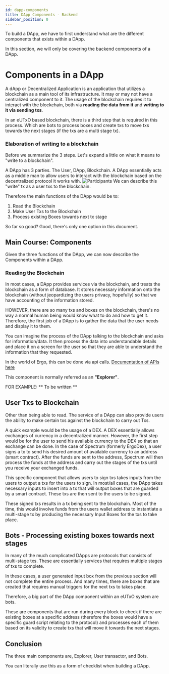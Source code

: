 ```yaml
---
id: dapp-components
title: DApp Components - Backend
sidebar_position: 0
---
```


To build a DApp, we have to first understand what are the different components that exists within a DApp.

In this section, we will only be covering the backend components of a DApp.

# Components in a DApp

A dApp or Decentralized Application is an application that utilizes a blockchain as a main tool of its infrastructure. It may or may not have a centralized component to it. The usage of the blockchain requires it to interact with the blockchain, both via **reading the data from it** and **writing to it via sending txs**.

In an eUTxO based blockchain, there is a third step that is required in this process. Which are bots to process boxes and create txs to move txs towards the next stages (if the txs are a multi stage tx).

### Elaboration of writing to a blockchain

Before we summarize the 3 steps. Let's expand a little on what it means to "write to a blockchain".

A DApp has 3 parties. The User, DApp, Blockchain.
A DApp essentially acts as a middle man to allow users to interact with the blockchain based on the decentralized protocol it works with.
![Participants](./assets/participants-in-dapp.png)
We can describe this "write" tx as a user txs to the blockchain.

Therefore the main functions of the DApp would be to:

1. Read the Blockchain
2. Make User Txs to the Blockchain
3. Process existing Boxes towards next tx stage

So far so good? Good, there's only one option in this document.

## Main Course: Components

Given the three functions of the DApp, we can now describe the Components within a DApp.

### **Reading the Blockchain**

In most cases, a DApp provides services via the blockchain, and treats the blockchain as a form of database. It stores necessary information onto the blockchain (without jeopardizing the users privacy, hopefully) so that we have accounting of the information stored.

HOWEVER, there are so many txs and boxes on the blockchain, there's no way a normal human being would know what to do and how to get it. Therefore, the first job of a DApp is to gather the data that the user needs and display it to them.

You can imagine the process of the DApp talking to the blockchain and asks for information/data. It then process the data into understandable details and place it on a screen for the user so that they are able to understand the information that they requested.

In the world of Ergo, this can be done via api calls. [Documentation of APIs here](https://api.ergoplatform.com/api/v1/docs/)

This component is normally referred as an **"Explorer"**.

FOR EXAMPLE:
** To be written **

## **User Txs to Blockchain**

Other than being able to read. The service of a DApp can also provide users the ability to make certain txs against the blockchain to carry out Txs.

A quick example would be the usage of a DEX. A DEX essentially allows exchanges of currency in a decentralized manner. However, the first step would be for the user to send his available currency to the DEX so that an exchange can be done. In the case of Spectrum (formerly ErgoDex), a user signs a tx to send his desired amount of available currency to an address (smart contract). After the funds are sent to the address, Spectrum will then process the funds at the address and carry out the stages of the txs until you receive your exchanged funds.

This specific component that allows users to sign txs takes inputs from the users to output a txs for the users to sign. In most/all cases, the DApp takes necessary inputs to insert into a tx that will output boxes that are guarded by a smart contract. These txs are then sent to the users to be signed.

These signed txs results in a tx being sent to the blockchain. Most of the time, this would involve funds from the users wallet address to instantiate a multi-stage tx by producing the necessary Input Boxes for the txs to take place.

## **Bots - Processing existing boxes towards next stages**

In many of the much complicated DApps are protocols that consists of multi-stage txs. These are essentially services that requires multiple stages of txs to complete.

In these cases, a user generated input box from the previous section will not complete the entire process. And many times, there are boxes that are created that requires manual triggers for the next txs to takes place.

Therefore, a big part of the DApp component within an eUTxO system are bots.

These are components that are run during every block to check if there are existing boxes at a specific address (therefore the boxes would have a specific guard script relating to the protocol) and processes each of them based on its validity to create txs that will move it towards the next stages.

## Conclusion

The three main components are, Explorer, User transactor, and Bots.

You can literally use this as a form of checklist when building a DApp.
